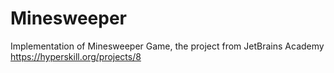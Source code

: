 # Minesweeper

Implementation of Minesweeper Game, the project from JetBrains Academy https://hyperskill.org/projects/8
